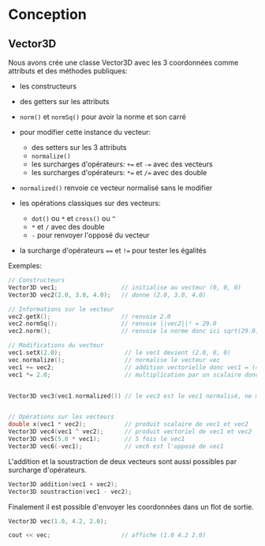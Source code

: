 # Conception

## Vector3D

Nous avons crée une classe Vector3D avec les 3 coordonnées comme attributs et des méthodes publiques:

- les constructeurs

- des getters sur les attributs
- `norm()` et `normSq()` pour avoir la norme et son carré

- pour modifier cette instance du vecteur:
    - des setters sur les 3 attributs
    - `normalize()`
    - les surcharges d'opérateurs: `+=` et `-=` avec des vecteurs
    - les surcharges d'opérateurs: `*=` et `/=` avec des double

- `normalized()` renvoie ce vecteur normalisé sans le modifier

- les opérations classiques sur des vecteurs: 
    - `dot()` ou `*` et `cross()` ou `^`
    - `*` et `/` avec des double
    - `-` pour renvoyer l'opposé du vecteur


- la surcharge d'opérateurs `==` et `!=` pour tester les égalités

Exemples:
```c++
// Constructeurs
Vector3D vec1;                  // initialise au vecteur (0, 0, 0)
Vector3D vec2(2.0, 3.0, 4.0);   // donne (2.0, 3.0, 4.0)

// Informations sur le vecteur
vec2.getX();                    // renvoie 2.0
vec2.normSq();                  // renvoie ||vec2||² = 29.0
vec2.norm();                    // renvoie la norme donc ici sqrt(29.0)

// Modifications du vecteur
vec1.setX(2.0);                  // le vec1 devient (2.0, 0, 0)
vec.normalize();                 // normalise le vecteur vec
vec1 += vec2;                    // addition vectorielle donc vec1 = (4.0, 3.0, 4.0)
vec1 *= 2.0;                     // multiplication par un scalaire donc vec1 = (8.0, 6.0, 8.0)


Vector3D vec3(vec1.normalized()) // le vec3 est le vec1 normalisé, ne modifie pas vec1


// Opérations sur les vecteurs
double x(vec1 * vec2);           // produit scalaire de vec1 et vec2
Vector3D vec4(vec1 ^ vec2);      // produit vectoriel de vec1 et vec2
Vector3D vec5(5.0 * vec1);       // 5 fois le vec1
Vector3D vec6(-vec1);            // vec6 est l'opposé de vec1
```

L'addition et la soustraction de deux vecteurs sont aussi possibles par surcharge d'opérateurs.

```c++
Vector3D addition(vec1 + vec2);
Vector3D soustraction(vec1 - vec2);
```

Finalement il est possible d'envoyer les coordonnées dans un flot de sortie.

```c++
Vector3D vec(1.0, 4.2, 2.0);

cout << vec;                    // affiche (1.0 4.2 2.0)
```